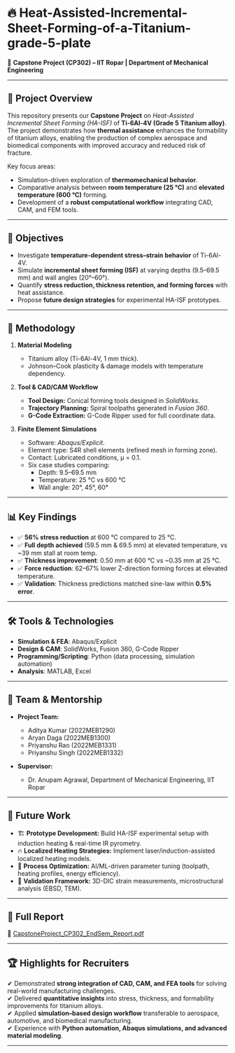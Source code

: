 # 🔥 Heat-Assisted-Incremental-Sheet-Forming-of-a-Titanium-grade-5-plate 

📌 **Capstone Project (CP302) – IIT Ropar | Department of Mechanical Engineering**  

---

## 📖 Project Overview  
This repository presents our **Capstone Project** on *Heat-Assisted Incremental Sheet Forming (HA-ISF)* of **Ti-6Al-4V (Grade 5 Titanium alloy)**.  
The project demonstrates how **thermal assistance** enhances the formability of titanium alloys, enabling the production of complex aerospace and biomedical components with improved accuracy and reduced risk of fracture.  

Key focus areas:  
- Simulation-driven exploration of **thermomechanical behavior**.  
- Comparative analysis between **room temperature (25 °C)** and **elevated temperature (600 °C)** forming.  
- Development of a **robust computational workflow** integrating CAD, CAM, and FEM tools.  

---

## 🎯 Objectives  
- Investigate **temperature-dependent stress–strain behavior** of Ti-6Al-4V.  
- Simulate **incremental sheet forming (ISF)** at varying depths (9.5–69.5 mm) and wall angles (20°–60°).  
- Quantify **stress reduction, thickness retention, and forming forces** with heat assistance.  
- Propose **future design strategies** for experimental HA-ISF prototypes.  

---

## 🧩 Methodology  

1. **Material Modeling**  
   - Titanium alloy (Ti-6Al-4V, 1 mm thick).  
   - Johnson–Cook plasticity & damage models with temperature dependency.  

2. **Tool & CAD/CAM Workflow**  
   - **Tool Design:** Conical forming tools designed in *SolidWorks*.  
   - **Trajectory Planning:** Spiral toolpaths generated in *Fusion 360*.  
   - **G-Code Extraction:** G-Code Ripper used for full coordinate data.  

3. **Finite Element Simulations**  
   - Software: *Abaqus/Explicit*.  
   - Element type: S4R shell elements (refined mesh in forming zone).  
   - Contact: Lubricated conditions, μ = 0.1.  
   - Six case studies comparing:  
     - Depth: 9.5–69.5 mm  
     - Temperature: 25 °C vs 600 °C  
     - Wall angle: 20°, 45°, 60°  

---

## 📊 Key Findings  

- ✅ **56% stress reduction** at 600 °C compared to 25 °C.  
- ✅ **Full depth achieved** (59.5 mm & 69.5 mm) at elevated temperature, vs ~39 mm stall at room temp.  
- ✅ **Thickness improvement**: 0.50 mm at 600 °C vs ~0.35 mm at 25 °C.  
- ✅ **Force reduction**: 62–67% lower Z-direction forming forces at elevated temperature.  
- ✅ **Validation**: Thickness predictions matched sine-law within **0.5% error**.  

---

## 🛠️ Tools & Technologies  

- **Simulation & FEA**: Abaqus/Explicit  
- **Design & CAM**: SolidWorks, Fusion 360, G-Code Ripper  
- **Programming/Scripting**: Python (data processing, simulation automation)  
- **Analysis**: MATLAB, Excel  

---

## 👥 Team & Mentorship  

- **Project Team:**  
  - Aditya Kumar (2022MEB1290)  
  - Aryan Daga (2022MEB1300)  
  - Priyanshu Rao (2022MEB1331)  
  - Priyanshu Singh (2022MEB1332)  

- **Supervisor:**  
  - Dr. Anupam Agrawal, Department of Mechanical Engineering, IIT Ropar  

---

## 🚀 Future Work  

- 🏗️ **Prototype Development:** Build HA-ISF experimental setup with induction heating & real-time IR pyrometry.  
- 🔥 **Localized Heating Strategies:** Implement laser/induction-assisted localized heating models.  
- 📐 **Process Optimization:** AI/ML-driven parameter tuning (toolpath, heating profiles, energy efficiency).  
- 🔬 **Validation Framework:** 3D-DIC strain measurements, microstructural analysis (EBSD, TEM).  

---

## 📄 Full Report  

📑 [CapstoneProject_CP302_EndSem_Report.pdf](https://github.com/Priyanshu-Mechanical-Engineer/Heat-Assisted-Incremental-Sheet-Forming-of-a-Titanium-grade-5-plate/blob/39ad2f46eee84782fe789f0a700cb1f708a34aeb/Reports/Heat%20Assisted%20ISF%20of%20grade%205%20titanium%20sheet.pdf)  

---

## 🏆 Highlights for Recruiters  

✔ Demonstrated **strong integration of CAD, CAM, and FEA tools** for solving real-world manufacturing challenges.  
✔ Delivered **quantitative insights** into stress, thickness, and formability improvements for titanium alloys.  
✔ Applied **simulation–based design workflow** transferable to aerospace, automotive, and biomedical manufacturing.  
✔ Experience with **Python automation, Abaqus simulations, and advanced material modeling**.  

---
